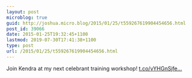 ```yaml
---
layout: post
microblog: true
guid: http://joshua.micro.blog/2015/01/25/t559267619904454656.html
post_id: 39066
date: 2015-01-25T19:32:45+1100
lastmod: 2019-07-30T17:41:38+1100
type: post
url: /2015/01/25/t559267619904454656.html
---
```

Join Kendra at my next celebrant training workshop! [t.co/vYHGnSjfe...](http://t.co/vYHGnSjfeK)
